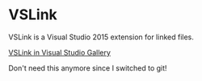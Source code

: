 # VSLink
VSLink is a Visual Studio 2015 extension for linked files.

<a href="https://marketplace.visualstudio.com/items?itemName=christhompsongo.VSLink">VSLink in Visual Studio Gallery</a>

Don't need this anymore since I switched to git!


